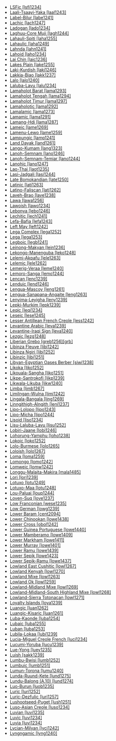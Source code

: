 - [LSFic [lsfi1234]](tree/sign1238/deaf1237/lsfi1234/md.ini)
- [Laali-Tsaayi-Yaka [laal1243]](tree/atla1278/volt1241/benu1247/bant1294/sout3152/narr1281/cent2260/njeb1243/teke1283/west2839/laal1243/md.ini)
- [Label-Bilur [labe1241]](tree/aust1307/mala1545/cent2237/east2712/ocea1241/west2818/meso1253/newi1242/stge1234/labe1241/md.ini)
- [Lachic [lach1247]](tree/taik1256/kada1291/sout3143/west2798/lach1247/md.ini)
- [Ladogan [lado1234]](tree/ural1272/finn1317/coas1319/neva1234/nort3282/lado1234/md.ini)
- [Laghuu-Core Muji [lagh1244]](tree/sino1245/burm1265/lolo1265/lolo1267/nili1235/sout3212/high1272/muji1235/lagh1244/md.ini)
- [Lahauli-Spiti [laha1255]](tree/sino1245/bodi1256/bodi1257/oldm1245/tibe1276/laha1255/md.ini)
- [Lahaulic [laha1249]](tree/sino1245/bodi1256/tibe1275/west2868/laha1249/md.ini)
- [Lahnda [lahn1241]](tree/indo1319/indo1320/indo1321/indo1324/sind1278/lahn1241/md.ini)
- [Lahoid [laho1234]](tree/sino1245/burm1265/lolo1265/lolo1267/laho1234/md.ini)
- [Lai Chin [laic1236]](tree/sino1245/kuki1245/kuki1246/cent2330/cent2005/laic1236/md.ini)
- [Lakes Plain [lake1255]](tree/lake1255/md.ini)
- [Laki-Kurdish [laki1246]](tree/indo1319/indo1320/iran1269/cent2317/cent2318/nort3177/laki1246/md.ini)
- [Lakkia-Biao [lakk1237]](tree/taik1256/kamt1241/lakk1237/md.ini)
- [Lalo [lalo1240]](tree/sino1245/burm1265/lolo1265/lolo1267/nili1235/liso1234/nucl1734/lisu1252/lalu1234/lalo1240/md.ini)
- [Laluba-Lavu [lalu1234]](tree/sino1245/burm1265/lolo1265/lolo1267/nili1235/liso1234/nucl1734/lisu1252/lalu1234/md.ini)
- [Lamaholot Barat [lama1293]](tree/aust1307/mala1545/cent2237/cent2245/flor1239/sika1265/lama1292/lama1293/md.ini)
- [Lamaholot Tengah [lama1294]](tree/aust1307/mala1545/cent2237/cent2245/flor1239/sika1265/lama1292/lama1294/md.ini)
- [Lamaholot Timur [lama1297]](tree/aust1307/mala1545/cent2237/cent2245/flor1239/sika1265/lama1292/lama1297/md.ini)
- [Lamaholotic [lama1292]](tree/aust1307/mala1545/cent2237/cent2245/flor1239/sika1265/lama1292/md.ini)
- [Lamalamic [lama1273]](tree/pama1250/pama1251/lama1273/md.ini)
- [Lamamic [lama1291]](tree/aust1305/bahn1264/nort3150/lama1291/md.ini)
- [Lamang-Hdi [lama1287]](tree/afro1255/chad1250/bium1280/nort3156/lama1287/md.ini)
- [Lameic [lame1269]](tree/atla1278/volt1241/benu1247/kain1275/cent2242/basa1288/east2404/josa1234/nort3210/lame1269/md.ini)
- [Lamenu-Lewo [lame1259]](tree/aust1307/mala1545/cent2237/east2712/ocea1241/nort3195/cent2269/epie1239/epii1237/lame1259/md.ini)
- [Lampungic [lamp1241]](tree/aust1307/mala1545/lamp1241/md.ini)
- [Land Dayak [land1261]](tree/aust1307/mala1545/land1261/md.ini)
- [Lango-Kumam [lang1323]](tree/nilo1247/west2493/luob1235/sout2831/lang1323/md.ini)
- [Lanoh-Semnam [lano1246]](tree/aust1305/asli1243/cent1987/seno1278/lano1244/lano1246/md.ini)
- [Lanoh-Semnam-Temiar [lano1244]](tree/aust1305/asli1243/cent1987/seno1278/lano1244/md.ini)
- [Lanohic [lano1247]](tree/aust1305/asli1243/cent1987/seno1278/lano1244/lano1246/lano1247/md.ini)
- [Lao-Thai [laot1235]](tree/taik1256/kamt1241/beta1258/daic1237/cent2251/wenm1239/sapa1255/sout3184/sput1235/laot1235/md.ini)
- [Lasi-Jadgali [lasi1244]](tree/indo1319/indo1320/indo1321/indo1324/sind1278/sind1279/lasi1244/md.ini)
- [Late Bomokandian [late1250]](tree/atla1278/volt1241/benu1247/bant1294/sout3152/narr1281/abab1240/oldb1234/midd1348/late1250/md.ini)
- [Latinic [lati1263]](tree/indo1319/ital1284/lati1262/lati1263/md.ini)
- [Latino-Faliscan [lati1262]](tree/indo1319/ital1284/lati1262/md.ini)
- [Laveh-Brao [lave1238]](tree/aust1305/bahn1264/west2399/nucl1299/lave1238/md.ini)
- [Lawa [lawa1256]](tree/aust1305/khas1273/pala1352/east2331/waic1245/wala1271/lawa1256/md.ini)
- [Lawoish [lawo1234]](tree/sino1245/burm1265/lolo1265/lolo1267/nili1235/lawo1234/md.ini)
- [Lebonya [lebo1246]](tree/atla1278/volt1241/benu1247/bant1294/sout3152/narr1281/lebo1246/md.ini)
- [Lechitic [lech1241]](tree/indo1319/balt1263/slav1255/west2792/lech1241/md.ini)
- [Lefa-Bafia [lefa1243]](tree/atla1278/volt1241/benu1247/bant1294/sout3152/narr1281/bant1295/bafi1244/nucl1740/lefa1243/md.ini)
- [Left May [left1242]](tree/left1242/md.ini)
- [Lega Complex [lega1252]](tree/atla1278/volt1241/benu1247/bant1294/sout3152/narr1281/east2731/nyan1317/mitu1241/lega1252/md.ini)
- [Lega [lega1253]](tree/atla1278/volt1241/benu1247/bant1294/sout3152/narr1281/east2731/nyan1317/mitu1241/lega1252/lega1253/md.ini)
- [Legboic [legb1241]](tree/atla1278/volt1241/benu1247/delt1251/uppe1418/cent2027/east2400/mbem1251/legb1241/md.ini)
- [Leinong-Makyan [lein1236]](tree/sino1245/brah1260/kony1246/kony1247/khia1235/lein1236/md.ini)
- [Lekongo-Manenguba [leko1248]](tree/atla1278/volt1241/benu1247/bant1294/sout3152/narr1281/bant1295/lund1274/leko1248/md.ini)
- [Lelemi-Akpafu [lele1263]](tree/atla1278/volt1241/kwav1236/nato1234/lele1262/lele1263/md.ini)
- [Lelemic [lele1262]](tree/atla1278/volt1241/kwav1236/nato1234/lele1262/md.ini)
- [Lemerig-Veraa [leme1240]](tree/aust1307/mala1545/cent2237/east2712/ocea1241/nort3195/nort3205/torr1262/leme1240/md.ini)
- [Lemoro-Sanga [lemo1244]](tree/atla1278/volt1241/benu1247/kain1275/cent2242/basa1288/east2404/josa1234/nort3210/nort3215/chok1248/lemo1244/md.ini)
- [Lencan [lenc1239]](tree/lenc1239/md.ini)
- [Lenduic [lend1246]](tree/cent2225/lend1246/md.ini)
- [Lengua-Mascoy [leng1261]](tree/leng1261/md.ini)
- [Lengua-Sanapana-Angaite [leng1263]](tree/leng1261/leng1263/md.ini)
- [Lenyima-Leyigha [leny1239]](tree/atla1278/volt1241/benu1247/delt1251/uppe1418/cent2027/east2400/mbem1251/legb1241/leny1239/md.ini)
- [Lepki-Murkim [lepk1239]](tree/lepk1239/md.ini)
- [Leqic [leqi1234]](tree/sino1245/burm1265/lolo1265/burm1266/nort2720/high1273/leqi1234/md.ini)
- [Leseic [lese1245]](tree/cent2225/memb1239/mang1425/lese1245/md.ini)
- [Lesser Antillean French Creole [less1242]](tree/indo1319/ital1284/lati1262/lati1263/impe1234/roma1334/ital1285/west2813/shif1234/nort3208/gall1280/oila1234/cent2283/macr1273/circ1240/less1242/md.ini)
- [Levantine Arabic [leva1239]](tree/afro1255/semi1276/west2786/cent2236/arab1394/arab1395/leva1239/md.ini)
- [Levantine-Iraqi Sign [leva1240]](tree/sign1238/deaf1237/arab1398/leva1240/md.ini)
- [Lezgic [lezg1248]](tree/nakh1245/dagh1238/lezg1248/md.ini)
- [Liberian Grebo [greb1256][grb]](tree/atla1278/volt1241/krua1234/west2485/greb1257/greb1256/md.ini)
- [Libinza Fleuve [libi1242]](tree/atla1278/volt1241/benu1247/bant1294/sout3152/narr1281/cent2260/grea1286/ngir1248/ngir1249/ngir1252/ngir1254/libi1251/libi1242/md.ini)
- [Libinza Ngiri [libi1252]](tree/atla1278/volt1241/benu1247/bant1294/sout3152/narr1281/cent2260/grea1286/ngir1248/ngir1249/ngir1252/ngir1254/libi1251/libi1252/md.ini)
- [Libinzic [libi1251]](tree/atla1278/volt1241/benu1247/bant1294/sout3152/narr1281/cent2260/grea1286/ngir1248/ngir1249/ngir1252/ngir1254/libi1251/md.ini)
- [Libyan-Egyptian Oases Berber [siwi1238]](tree/afro1255/berb1260/siwi1238/md.ini)
- [Likoka [liko1252]](tree/atla1278/volt1241/benu1247/bant1294/sout3152/narr1281/cent2260/grea1286/ngir1248/ngir1249/ngir1252/ngir1253/liko1252/md.ini)
- [Likouala-Sangha [liko1251]](tree/atla1278/volt1241/benu1247/bant1294/sout3152/narr1281/cent2260/liko1251/md.ini)
- [Likpe-Santrokofi [likp1239]](tree/atla1278/volt1241/kwav1236/nato1234/lele1262/likp1239/md.ini)
- [Likwala-Likuba [likw1240]](tree/atla1278/volt1241/benu1247/bant1294/sout3152/narr1281/cent2260/koyo1244/likw1240/md.ini)
- [Limba [limb1267]](tree/atla1278/limb1267/md.ini)
- [Limilngan-Wulna [limi1242]](tree/limi1242/md.ini)
- [Lingala-Bangala [ling1269]](tree/atla1278/volt1241/benu1247/bant1294/sout3152/narr1281/cent2260/grea1286/ngir1248/ngir1249/ngir1252/ngir1254/boba1248/boba1249/boba1250/ling1269/md.ini)
- [Linngithigh-Alngith [leni1237]](tree/pama1250/pama1251/nort2758/leni1237/md.ini)
- [Lipo-Lolopo [lipo1243]](tree/sino1245/burm1265/lolo1265/lolo1267/nili1235/liso1234/lipo1243/md.ini)
- [Lipo-Micha [lipo1244]](tree/sino1245/burm1265/lolo1265/lolo1267/nili1235/liso1234/lipo1243/lipo1244/md.ini)
- [Lisoid [liso1234]](tree/sino1245/burm1265/lolo1265/lolo1267/nili1235/liso1234/md.ini)
- [Lisu-Laluba-Lavu [lisu1252]](tree/sino1245/burm1265/lolo1265/lolo1267/nili1235/liso1234/nucl1734/lisu1252/md.ini)
- [Lobiri-Jaane [lobi1246]](tree/atla1278/volt1241/nort3149/gura1261/cent2243/sout3164/lobi1246/md.ini)
- [Lohorung-Yamphu [loho1238]](tree/sino1245/hima1249/maha1306/kira1253/east2719/uppe1412/loho1238/md.ini)
- [Lokoic [loko1252]](tree/atla1278/volt1241/benu1247/delt1251/uppe1418/cent2027/east2400/loko1252/md.ini)
- [Lolo-Burmese [lolo1265]](tree/sino1245/burm1265/lolo1265/md.ini)
- [Loloish [lolo1267]](tree/sino1245/burm1265/lolo1265/lolo1267/md.ini)
- [Loma [loma1259]](tree/mand1469/west2780/mand1431/sout2842/mend1263/loma1259/md.ini)
- [Lomongo [lomo1242]](tree/atla1278/volt1241/benu1247/bant1294/sout3152/narr1281/cent2260/grea1286/kela1261/tsin1240/vieu1234/lomo1242/md.ini)
- [Lomweic [lomw1242]](tree/atla1278/volt1241/benu1247/bant1294/sout3152/narr1281/east2731/sout3180/soth1250/soth1251/maku1247/maku1279/lomw1242/md.ini)
- [Longgu-Malaita-Makira [mala1485]](tree/aust1307/mala1545/cent2237/east2712/ocea1241/sout2853/mala1485/md.ini)
- [Lori [lori1239]](tree/cent2225/sara1341/moro1282/moro1293/lori1239/md.ini)
- [Lotuxo [lotu1249]](tree/nilo1247/east2418/teso1247/lotu1248/lotu1249/md.ini)
- [Lotuxo-Maa [lotu1248]](tree/nilo1247/east2418/teso1247/lotu1248/md.ini)
- [Lou-Paluai [loup1244]](tree/aust1307/mala1545/cent2237/east2712/ocea1241/admi1239/east2459/sout2879/loup1244/md.ini)
- [Loven-Suq [love1237]](tree/aust1305/bahn1264/west2399/nucl1299/love1237/md.ini)
- [Low Franconian [wese1235]](tree/indo1319/germ1287/nort3152/west2793/fran1268/wese1235/md.ini)
- [Low German [lowg1239]](tree/indo1319/germ1287/nort3152/west2793/nort3175/alts1234/midd1345/lowg1239/md.ini)
- [Lower Baram [cent2094]](tree/aust1307/mala1545/nort3253/nort3171/bera1263/cent2094/md.ini)
- [Lower Chinookan [lowe1438]](tree/chin1490/lowe1438/md.ini)
- [Lower Cross [obol1242]](tree/atla1278/volt1241/benu1247/delt1251/obol1242/md.ini)
- [Lower Guinea Portuguese [lowe1440]](tree/indo1319/ital1284/lati1262/lati1263/impe1234/roma1334/ital1285/west2813/shif1234/sout3183/west2838/gali1263/macr1272/lowe1440/md.ini)
- [Lower Mamberamo [lowe1409]](tree/aust1307/mala1545/cent2237/east2712/sout2850/sout3229/lowe1409/md.ini)
- [Lower Markham [lowe1411]](tree/aust1307/mala1545/cent2237/east2712/ocea1241/west2818/nort3206/huon1245/mark1257/lowe1411/md.ini)
- [Lower Murray [lowe1401]](tree/pama1250/sout3135/vict1234/lowe1401/md.ini)
- [Lower Ramu [lowe1439]](tree/lowe1437/ramu1234/lowe1439/md.ini)
- [Lower Sepik [lowe1423]](tree/lowe1437/lowe1423/md.ini)
- [Lower Sepik-Ramu [lowe1437]](tree/lowe1437/md.ini)
- [Lowland East Cushitic [lowl1267]](tree/afro1255/cush1243/east2699/lowl1267/md.ini)
- [Lowland Kenyah [lowl1270]](tree/aust1307/mala1545/nort3253/nort3171/keny1280/lowl1270/md.ini)
- [Lowland Mixe [lowl1263]](tree/mixe1284/mixe1286/oaxa1241/lowl1268/lowl1269/lowl1263/md.ini)
- [Lowland Ok [lowl1259]](tree/nucl1709/cent2116/awyu1265/okok1235/okkk1242/lowl1259/md.ini)
- [Lowland-Midland Mixe [lowl1269]](tree/mixe1284/mixe1286/oaxa1241/lowl1268/lowl1269/md.ini)
- [Lowland-Midland-South Highland Mixe [lowl1268]](tree/mixe1284/mixe1286/oaxa1241/lowl1268/md.ini)
- [Lowland-Sierra Totonacan [lowl1271]](tree/toto1251/toto1252/cent1397/lowl1271/md.ini)
- [Loyalty Islands [loya1239]](tree/aust1307/mala1545/cent2237/east2712/ocea1241/loya1239/md.ini)
- [Luangic [luan1262]](tree/aust1307/mala1545/cent2237/cent2245/timo1259/east2732/luan1261/luan1262/md.ini)
- [Luangic-Kisaric [luan1261]](tree/aust1307/mala1545/cent2237/cent2245/timo1259/east2732/luan1261/md.ini)
- [Luba-Kaonde [luba1254]](tree/atla1278/volt1241/benu1247/bant1294/sout3152/narr1281/cent2260/luba1253/luba1254/md.ini)
- [Lubaic [luba1255]](tree/atla1278/volt1241/benu1247/bant1294/sout3152/narr1281/cent2260/luba1253/luba1254/luba1255/md.ini)
- [Luban [luba1253]](tree/atla1278/volt1241/benu1247/bant1294/sout3152/narr1281/cent2260/luba1253/md.ini)
- [Lubila-Lokaa [lubi1239]](tree/atla1278/volt1241/benu1247/delt1251/uppe1418/cent2027/east2400/loko1252/lubi1239/md.ini)
- [Lucia-Miguel Creole French [luci1234]](tree/indo1319/ital1284/lati1262/lati1263/impe1234/roma1334/ital1285/west2813/shif1234/nort3208/gall1280/oila1234/cent2283/macr1273/circ1240/less1242/luci1234/md.ini)
- [Lucumi-Yoruba [lucu1239]](tree/atla1278/volt1241/benu1247/defo1239/yoru1244/edek1238/edea1234/east2738/sout3186/nucl1747/lucu1239/md.ini)
- [Lue-Yong [luey1235]](tree/taik1256/kamt1241/beta1258/daic1237/cent2251/wenm1239/sapa1255/sout3184/sout2743/luey1235/md.ini)
- [Luish [sakk1239]](tree/sino1245/brah1260/jing1259/sakk1239/md.ini)
- [Lumbu-Bwisi [lumb1252]](tree/atla1278/volt1241/benu1247/bant1294/sout3152/narr1281/cent2260/kong1295/kong1296/kiko1234/core1256/west2874/lumb1251/lumb1252/md.ini)
- [Lumbuic [lumb1251]](tree/atla1278/volt1241/benu1247/bant1294/sout3152/narr1281/cent2260/kong1295/kong1296/kiko1234/core1256/west2874/lumb1251/md.ini)
- [Lumun-Torona [lumu1240]](tree/narr1279/lumu1240/md.ini)
- [Lunda-Ruund-Kete [lund1275]](tree/atla1278/volt1241/benu1247/bant1294/sout3152/narr1281/cent2260/njil1234/sout3233/chok1246/ruun1239/lund1275/md.ini)
- [Lundu-Balong (A.10) [lund1274]](tree/atla1278/volt1241/benu1247/bant1294/sout3152/narr1281/bant1295/lund1274/md.ini)
- [Luo-Burun [luob1235]](tree/nilo1247/west2493/luob1235/md.ini)
- [Luric [luri1252]](tree/indo1319/indo1320/iran1269/sout3157/midd1352/mode1259/luri1257/luri1252/md.ini)
- [Luric-Dezfulic [luri1257]](tree/indo1319/indo1320/iran1269/sout3157/midd1352/mode1259/luri1257/md.ini)
- [Lushootseed-Puget [lush1251]](tree/sali1255/cent2129/lush1251/md.ini)
- [Luso-Asian Creole [luso1234]](tree/indo1319/ital1284/lati1262/lati1263/impe1234/roma1334/ital1285/west2813/shif1234/sout3183/west2838/gali1263/macr1272/luso1234/md.ini)
- [Luvian [luvi1235]](tree/indo1319/anat1257/luvi1234/luvi1235/md.ini)
- [Luvic [luvi1234]](tree/indo1319/anat1257/luvi1234/md.ini)
- [Luyia [luyi1234]](tree/atla1278/volt1241/benu1247/bant1294/sout3152/narr1281/east2731/nort3203/grea1289/grea1291/luyi1234/md.ini)
- [Lycian-Milyan [lyci1242]](tree/indo1319/anat1257/luvi1234/lyci1242/md.ini)
- [Lyngngamic [lyng1240]](tree/aust1305/khas1273/khas1268/khas1274/lyng1240/md.ini)

